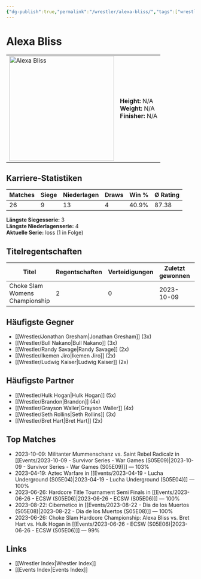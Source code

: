 ```yaml
---
{"dg-publish":true,"permalink":"/wrestler/alexa-bliss/","tags":["wrestler"],"noteIcon":"","created":"2025-08-11T09:33:17.515+02:00"}
---
```



# Alexa Bliss

<table>
<tr>
<td><img src="Alexa Bliss.png" width="280" alt="Alexa Bliss"></td>
<td>
<b>Height:</b> N/A<br>
<b>Weight:</b> N/A<br>
<b>Finisher:</b> N/A<br>
</td>
</tr>
</table>

## Karriere-Statistiken

| Matches | Siege | Niederlagen | Draws | Win % | Ø Rating |
|---------|-------|-------------|-------|-------|-----------|
| 26 | 9 | 13 | 4 | 40.9% | 87.38 |

**Längste Siegesserie:** 3<br>**Längste Niederlagenserie:** 4<br>**Aktuelle Serie:** loss (1 in Folge)

## Titelregentschaften
| Titel | Regentschaften | Verteidigungen | Zuletzt gewonnen | Aktuell |
|-------|---------------|----------------|------------------|---------|
| Choke Slam Womens Championship | 2 | 0 | 2023-10-09 |  |


## Häufigste Gegner
- [[Wrestler/Jonathan Gresham\|Jonathan Gresham]] (3x)
- [[Wrestler/Bull Nakano\|Bull Nakano]] (3x)
- [[Wrestler/Randy Savage\|Randy Savage]] (2x)
- [[Wrestler/Ikemen Jiro\|Ikemen Jiro]] (2x)
- [[Wrestler/Ludwig Kaiser\|Ludwig Kaiser]] (2x)

## Häufigste Partner
- [[Wrestler/Hulk Hogan\|Hulk Hogan]] (5x)
- [[Wrestler/Brandon\|Brandon]] (4x)
- [[Wrestler/Grayson Waller\|Grayson Waller]] (4x)
- [[Wrestler/Seth Rollins\|Seth Rollins]] (3x)
- [[Wrestler/Bret Hart\|Bret Hart]] (2x)

## Top Matches
- 2023-10-09: Militanter Mummenschanz vs. Saint Rebel Radicalz in [[Events/2023-10-09 - Survivor Series - War Games (S05E09)\|2023-10-09 - Survivor Series - War Games (S05E09)]] — 103%
- 2023-04-19: Aztec Warfare in [[Events/2023-04-19 - Lucha Underground (S05E04)\|2023-04-19 - Lucha Underground (S05E04)]] — 100%
- 2023-06-26: Hardcore Title Tournament Semi Finals in [[Events/2023-06-26 - ECSW (S05E06)\|2023-06-26 - ECSW (S05E06)]] — 100%
- 2023-08-22: Cibernetico in [[Events/2023-08-22 - Dia de los Muertos (S05E08)\|2023-08-22 - Dia de los Muertos (S05E08)]] — 100%
- 2023-06-26: Choke Slam Hardcore Championship: Alexa Bliss vs. Bret Hart vs. Hulk Hogan in [[Events/2023-06-26 - ECSW (S05E06)\|2023-06-26 - ECSW (S05E06)]] — 99%

## Links
- [[Wrestler Index\|Wrestler Index]]
- [[Events Index\|Events Index]]
